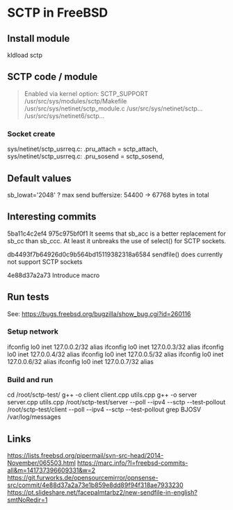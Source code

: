 # SCTP in FreeBSD

## Install module
kldload sctp

## SCTP code / module
> Enabled via kernel option: SCTP_SUPPORT
/usr/src/sys/modules/sctp/Makefile
/usr/src/sys/netinet/sctp_module.c
/usr/src/sys/netinet/sctp...
/usr/src/sys/netinet6/sctp...

### Socket create
sys/netinet/sctp_usrreq.c:      .pru_attach = sctp_attach,
sys/netinet/sctp_usrreq.c:      .pru_sosend = sctp_sosend,

## Default values
sb_lowat='2048'
? max send buffersize: 54400 -> 67768 bytes in total

## Interesting commits
5ba11c4c2ef4
975c975bf0f1
  It seems that sb_acc is a better replacement for sb_cc than sb_ccc. At
  least it unbreaks the use of select() for SCTP sockets.

db4493f7b64926d0c9b564bd15119382318a6584
  sendfile() does currently not support SCTP sockets

4e88d37a2a73
  Introduce macro

## Run tests
See: https://bugs.freebsd.org/bugzilla/show_bug.cgi?id=260116

### Setup network
ifconfig lo0 inet 127.0.0.2/32 alias
ifconfig lo0 inet 127.0.0.3/32 alias
ifconfig lo0 inet 127.0.0.4/32 alias
ifconfig lo0 inet 127.0.0.5/32 alias
ifconfig lo0 inet 127.0.0.6/32 alias
ifconfig lo0 inet 127.0.0.7/32 alias

### Build and run
cd /root/sctp-test/
g++ -o client client.cpp utils.cpp
g++ -o server server.cpp utils.cpp
/root/sctp-test/server --poll --ipv4 --sctp --test-pollout
/root/sctp-test/client --poll --ipv4 --sctp --test-pollout
grep BJOSV /var/log/messages


## Links
https://lists.freebsd.org/pipermail/svn-src-head/2014-November/065503.html
https://marc.info/?l=freebsd-commits-all&m=141737396609331&w=2
https://git.furworks.de/opensourcemirror/opnsense-src/commit/4e88d37a2a73e1b859e8dd89f94f318ae7933230
https://pt.slideshare.net/facepalmtarbz2/new-sendfile-in-english?smtNoRedir=1
